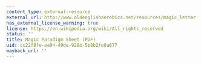 ```yaml
---
content_type: external-resource
external_url: http://www.oldenglishaerobics.net/resources/magic_letter.pdf
has_external_license_warning: true
license: https://en.wikipedia.org/wiki/All_rights_reserved
status: ''
title: Magic Paradigm Sheet (PDF)
uid: cc22f8fe-aa94-49de-928b-5b8b2fe8a677
wayback_url: ''
---
```


